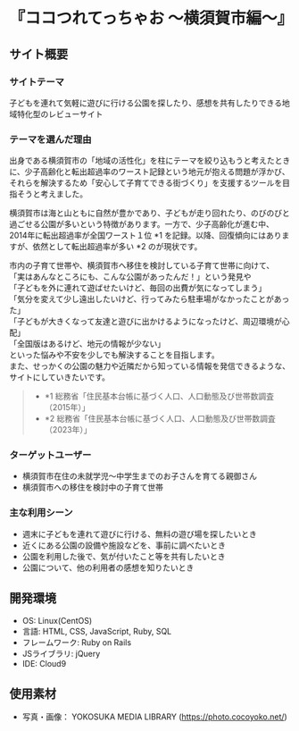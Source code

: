 # 『ココつれてっちゃお ～横須賀市編～』
## サイト概要

### サイトテーマ
子どもを連れて気軽に遊びに行ける公園を探したり、感想を共有したりできる地域特化型のレビューサイト
### テーマを選んだ理由
出身である横須賀市の「地域の活性化」を柱にテーマを絞り込もうと考えたときに、少子高齢化と転出超過率のワースト記録という地元が抱える問題が浮かび、それらを解決するため「安心して子育てできる街づくり」を支援するツールを目指そうと考えました。

横須賀市は海と山ともに自然が豊かであり、子どもが走り回れたり、のびのびと過ごせる公園が多いという特徴があります。一方で、少子高齢化が進む中、2014年に転出超過率が全国ワースト１位 *1 を記録。以降、回復傾向にはありますが、依然として転出超過率が多い *2 のが現状です。

市内の子育て世帯や、横須賀市へ移住を検討している子育て世帯に向けて、<br>
「実はあんなところにも、こんな公園があったんだ！」という発見や<br>
「子どもを外に連れて遊ばせたいけど、毎回の出費が気になってしまう」<br>
「気分を変えて少し遠出したいけど、行ってみたら駐車場がなかったことがあった」<br>
「子どもが大きくなって友達と遊びに出かけるようになったけど、周辺環境が心配」<br>
「全国版はあるけど、地元の情報が少ない」<br>
といった悩みや不安を少しでも解決することを目指します。<br>
また、せっかくの公園の魅力や近隣だから知っている情報を発信できるような、サイトにしていきたいです。
> - *1 総務省「住民基本台帳に基づく人口、人口動態及び世帯数調査（2015年）」
> - *2 総務省「住民基本台帳に基づく人口、人口動態及び世帯数調査（2023年）」

### ターゲットユーザー
- 横須賀市在住の未就学児～中学生までのお子さんを育てる親御さん
- 横須賀市への移住を検討中の子育て世帯

### 主な利用シーン
- 週末に子どもを連れて遊びに行ける、無料の遊び場を探したいとき
- 近くにある公園の設備や施設などを、事前に調べたいとき
- 公園を利用した後で、気が付いたこと等を共有したいとき
- 公園について、他の利用者の感想を知りたいとき

## 開発環境
- OS: Linux(CentOS)
- 言語: HTML, CSS, JavaScript, Ruby, SQL
- フレームワーク: Ruby on Rails
- JSライブラリ: jQuery
- IDE: Cloud9

## 使用素材
- 写真・画像： YOKOSUKA MEDIA LIBRARY (https://photo.cocoyoko.net/)